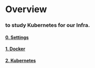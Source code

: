 # Overview

### to study Kubernetes for our Infra.

#### [0. Settings](https://github.com/es5es5/TIL/blob/main/kubernetes/2021-05-03/0.%20Settings.md)

#### [1. Docker](https://github.com/es5es5/TIL/blob/main/kubernetes/2021-05-03/1.%20Docker.md)

#### [2. Kubernetes](https://github.com/es5es5/TIL/blob/main/kubernetes/2021-05-03/2-1.%20Kubernetes.md)
